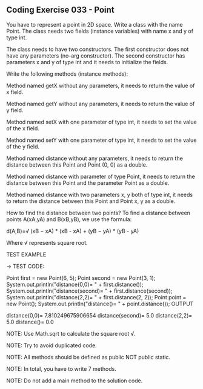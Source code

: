 ## Coding Exercise 033 - Point

You have to represent a point in 2D space. Write a class with the name Point. The class needs two fields (instance variables) with name x and y of type int.

The class needs to have two constructors. The first constructor does not have any parameters (no-arg constructor). The second constructor has parameters x and y of type int and it needs to initialize the fields.

Write the following methods (instance methods):

Method named getX without any parameters, it needs to return the value of x field.

Method named getY without any parameters, it needs to return the value of y field.

Method named setX with one parameter of type int, it needs to set the value of the x field.

Method named setY with one parameter of type int, it needs to set the value of the y field.

Method named distance without any parameters, it needs to return the distance between this Point and Point (0, 0) as a double.

Method named distance with parameter of type Point, it needs to return the distance between this Point and the parameter Point as a double.

Method named distance with two parameters x, y both of type int, it needs to return the distance between this Point and Point x, y as a double.



How to find the distance between two points?
To find a distance between points A(xA,yA) and B(xB,yB), we use the formula:

d(A,B)=√ (xB − xA) * (xB - xA) + (yB − yA) * (yB - yA)

Where √ represents square root.



TEST EXAMPLE

→ TEST CODE:

Point first = new Point(6, 5);
Point second = new Point(3, 1);
System.out.println("distance(0,0)= " + first.distance());
System.out.println("distance(second)= " + first.distance(second));
System.out.println("distance(2,2)= " + first.distance(2, 2));
Point point = new Point();
System.out.println("distance()= " + point.distance());
OUTPUT

distance(0,0)= 7.810249675906654
distance(second)= 5.0
distance(2,2)= 5.0
distance()= 0.0


NOTE: Use Math.sqrt to calculate the square root √.

NOTE: Try to avoid duplicated code.

NOTE: All ​methods should be defined as public NOT public static.

NOTE: In total, you have to write 7 methods.

NOTE: Do not add a main method to the solution code.